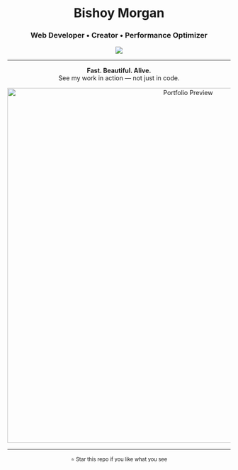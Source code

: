 <h1 align="center">Bishoy Morgan</h1>
<h3 align="center">Web Developer • Creator • Performance Optimizer</h3>

<p align="center">
  <a href="https://bishoy-portfolio.vercel.app/">
    <img src="https://img.shields.io/badge/🌐%20Visit%20My%20Website-000000?style=for-the-badge&logo=vercel&logoColor=white" />
  </a>
</p>

---

<p align="center">
  <b>Fast. Beautiful. Alive.</b><br/>
  See my work in action — not just in code.<br/>
</p>

<p align="center">
  <img src="./public/preview.gif" width="800" alt="Portfolio Preview" />
</p>

---

<p align="center">
  <sub>⭐ Star this repo if you like what you see</sub>
</p>
